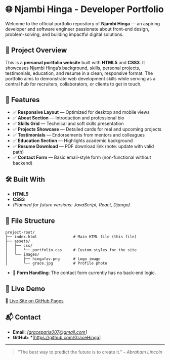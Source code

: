 # 🌐 Njambi Hinga - Developer Portfolio

Welcome to the official portfolio repository of **Njambi Hinga** — an aspiring developer and software engineer passionate about front-end design, problem-solving, and building impactful digital solutions.

## 📁 Project Overview

This is a **personal portfolio website** built with **HTML5** and **CSS3**. It showcases Njambi Hinga’s background, skills, personal projects, testimonials, education, and resume in a clean, responsive format. The portfolio aims to demonstrate web development skills while serving as a central hub for recruiters, collaborators, or clients to get in touch.

## 🎯 Features

- ✅ **Responsive Layout** — Optimized for desktop and mobile views
- ✅ **About Section** — Introduction and professional bio
- ✅ **Skills Grid** — Technical and soft skills presentation
- ✅ **Projects Showcase** — Detailed cards for real and upcoming projects
- ✅ **Testimonials** — Endorsements from mentors and colleagues
- ✅ **Education Section** — Highlights academic background
- ✅ **Resume Download** — PDF download link (note: update with valid path)
- ✅ **Contact Form** — Basic email-style form (non-functional without backend)

## 🛠️ Built With

- **HTML5**
- **CSS3**
- _(Planned for future versions: JavaScript, React, Django)_

## 📂 File Structure

```
project-root/
├── index.html                # Main HTML file (this file)
├── assets/
│   ├── css/
│   │   └── portfolio.css     # Custom styles for the site
│   └── images/
│       ├── hingafav.png      # Logo image
│       └── grace.jpg         # Profile photo
```

- 📧 **Form Handling**: The contact form currently has no back-end logic.

## 💼 Live Demo

🚀 [Live Site on GitHub Pages](https://gracehinga.github.io/hackathon_portfolio_submission/)

## 📬 Contact

- **Email**: _\[graceparis007@gmail.com]_
- **GitHub**: \*\[https://github.com/GraceHinga]

---

> “The best way to predict the future is to create it.” – _Abraham Lincoln_
